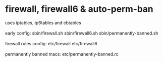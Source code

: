 # firewall, firewall6 & auto-perm-ban
uses iptables, ip6tables and ebtables<br><br>
early config: sbin/firewall.sh sbin/firewall6.sh sbin/permanently-banned.sh<br><br>
firewall rules config: etc/firewall etc/firewall6<br><br>
permanently banned macs: etc/permanently-banned.rc<br><br>
